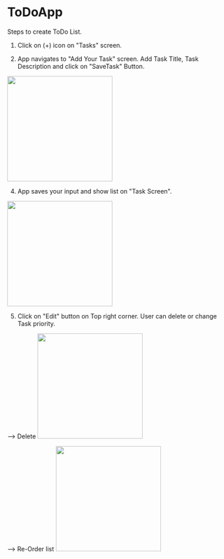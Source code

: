 # ToDoApp
Steps to create ToDo List.

1. Click on (+) icon on "Tasks" screen.

2. App navigates to "Add Your Task" screen.  Add Task Title, Task Description and click on "SaveTask" Button.
<img src = "Simulator%20Screen%20Shot%20-%20iPhone%20Xʀ%20-%202019-05-04%20at%2013.09.47.png" width = "240">

4. App saves your input and show list on "Task Screen".
<img src = "Simulator%20Screen%20Shot%20-%20iPhone%20Xʀ%20-%202019-05-04%20at%2013.21.22.png" width = "240">

5. Click on "Edit" button on Top right corner. User can delete or change Task priority.

--> Delete 
<img src = "Simulator%20Screen%20Shot%20-%20iPhone%20Xʀ%20-%202019-05-04%20at%2013.21.55.png" width = "240">

--> Re-Order list
<img src = "Simulator%20Screen%20Shot%20-%20iPhone%20Xʀ%20-%202019-05-04%20at%2013.22.31.png" width = "240">

